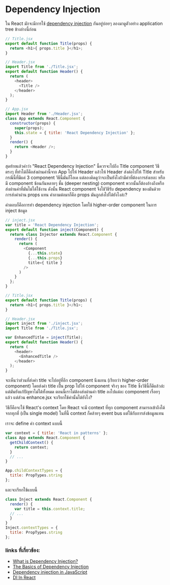 # Dependency Injection

ใน React มักจะมีการใช้ [dependency injection](https://www.youtube.com/watch?v=IKD2-MAkXyQ) กันอยู่บ่อยๆ ลองมาดูตัวอย่าง application tree ข้างล่างนี้ก่อน

```javascript
// Title.jsx
export default function Title(props) {
  return <h1>{ props.title }</h1>;
}
```

```javascript
// Header.jsx
import Title from './Title.jsx';
export default function Header() {
  return (
    <header>
      <Title />
    </header>
  );
}
```
```javascript
// App.jsx
import Header from './Header.jsx';
class App extends React.Component {
  constructor(props) {
    super(props);
    this.state = { title: 'React Dependency Injection' };
  }
  render() {
    return <Header />;
  }
}
```
สุดท้ายแล้วคำว่า "React Dependency Injection" นี้ควรจะไปถึง Title component วิธีตรงๆ ที่ทำได้ก็คือส่งผ่านค่านี้จาก App ไปให้ Header แล้วให้ Header ส่งต่อไปให้ Title สำหรับกรณีนี้ที่มีแค่ 3 component วิธีนี้มันก็โอเค แต่ลองคิดดูว่าจะเป็นยังไงถ้ามีค่าที่ต้องการส่งเยอะ หรือมี component ซ้อนกันหลายๆ ชั้น (deeper nesting) component พวกนั้นก็ต้องอ้างถึงหรือส่งผ่านค่าที่มันไม่ได้ใช้งาน ดังนั้น React component จึงใช้วิธีรับ dependency ของมันด้วยการส่งค่าผ่าน props แทน คำถามต่อมาก็คือ props มันถูกส่งไปได้ยังไงล่ะ?


คำตอบก็คือการทำ dependency injection โดยใช้ higher-order component ในการ inject ข้อมูล

```javascript
// inject.jsx
var title = 'React Dependency Injection';
export default function inject(Component) {
  return class Injector extends React.Component {
    render() {
      return (
        <Component
          {...this.state}
          {...this.props}
          title={ title }
        />
      )
    }
  };
}
```
```javascript
// Title.jsx
export default function Title(props) {
  return <h1>{ props.title }</h1>;
}
```
```javascript
// Header.jsx
import inject from './inject.jsx';
import Title from './Title.jsx';

var EnhancedTitle = inject(Title);
export default function Header() {
  return (
    <header>
      <EnhancedTitle />
    </header>
  );
}
```
จะเห็นว่าส่วนที่ส่งค่า title จะไปอยู่ที่อีก component นึงแทน (เรียกว่า higher-order component) โดยส่งค่า title เป็น prop ไปให้ component จริงๆ ของ Title ซึ่งวิธีนี้ก็ดีแล้วล่ะ แต่มันยังแก้ปัญหาไม่ได้ทั้งหมด ตอนนี้เราไม่ต้องส่งผ่านค่า title ลงไปแต่ละ component เรื่อยๆ แล้ว แต่ส่วน enhance.jsx จะเรียกใช้ค่านั้นได้ยังไง?

วิธีก็คือจะใช้ React's context โดย React จะมี context ที่ทุก component สามารถเข้าถึงได้จากทุกที่ (เป็น single model) ในที่นี้ context ก็คล้ายๆ event bus แต่ใช้กับการส่งข้อมูลแทน

เราจะ define ค่า context แบบนี้
```javascript
var context = { title: 'React in patterns' };
class App extends React.Component {
  getChildContext() {
    return context;
  }
  // ...
}

App.childContextTypes = {
  title: PropTypes.string
};
```
และจะเรียกใช้แบบนี้
```javascript
class Inject extends React.Component {
  render() {
    var title = this.context.title;
  // ...
  }
}
Inject.contextTypes = {
  title: PropTypes.string
};
```

### links ที่เกี่ยวข้อง:
- [What is Dependency Injection?](https://www.youtube.com/watch?v=IKD2-MAkXyQ)
- [The Basics of Dependency Injection](https://www.youtube.com/watch?v=jXhdOTw1q5Q)
- [Dependency injection in JavaScript](http://krasimirtsonev.com/blog/article/Dependency-injection-in-JavaScript)
- [DI In React](https://github.com/krasimir/react-in-patterns/tree/master/patterns/dependency-injection)

